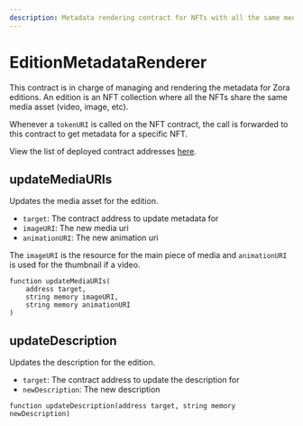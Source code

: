 ```yaml
---
description: Metadata rendering contract for NFTs with all the same media assets.
---
```


# EditionMetadataRenderer

This contract is in charge of managing and rendering the metadata for Zora editions.
An edition is an NFT collection where all the NFTs share the same media asset (video, image, etc).

Whenever a `tokenURI` is called on the NFT contract, the call is forwarded to this contract to get metadata for a specific NFT.

View the list of deployed contract addresses [here](../contract-addresses.md).

## updateMediaURIs

Updates the media asset for the edition. 

- `target`: The contract address to update metadata for
- `imageURI`: The new media uri
- `animationURI`: The new animation uri

The `imageURI` is the resource for the main piece of media and `animationURI` is used for the thumbnail if a video. 

```
function updateMediaURIs(
    address target,
    string memory imageURI,
    string memory animationURI
)
```

## updateDescription

Updates the description for the edition. 

- `target`: The contract address to update the description for
- `newDescription`: The new description

```
function updateDescription(address target, string memory newDescription)
```

